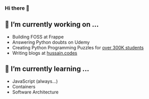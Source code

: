 ### Hi there 👋

<!--
**NagariaHussain/NagariaHussain** is a ✨ _special_ ✨ repository because its `README.md` (this file) appears on your GitHub profile.

Here are some ideas to get you started:

- 🔭 I’m currently working on ...
- 🌱 I’m currently learning ...
- 👯 I’m looking to collaborate on ...
- 🤔 I’m looking for help with ...
- 💬 Ask me about ...
- 📫 How to reach me: ...
- 😄 Pronouns: ...
- ⚡ Fun fact: ...
-->

## 🔭 I’m currently working on ...

* Building FOSS at Frappe
* Answering Python doubts on Udemy
* Creating Python Programming Puzzles for [over 300K students](https://www.udemy.com/course/python-the-complete-python-developer-course/)
* Writing blogs at [hussain.codes](https://hussain.codes)

## 🌱 I’m currently learning ...

* JavaScript (always...)
* Containers
* Software Architecture

